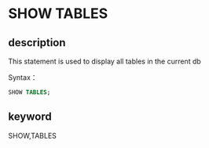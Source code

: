 # SHOW TABLES

## description

This statement is used to display all tables in the current db

Syntax：

```sql
SHOW TABLES;
```

## keyword

SHOW,TABLES
